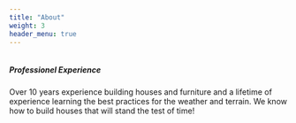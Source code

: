```yaml
---
title: "About"
weight: 3
header_menu: true
---
```


![]()

##### Professionel Experience

Over 10 years experience building houses and furniture and a lifetime of experience learning the best practices for the weather and terrain. We know how to build houses that will stand the test of time!